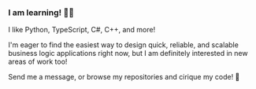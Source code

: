 ### I am learning! 📖👀

I like Python, TypeScript, C#, C++, and more!

I'm eager to find the easiest way to design quick, reliable, and scalable business logic applications right now, but I am definitely interested in new areas of work too!

Send me a message, or browse my repositories and cirique my code! 👋

<!--
**AadamZ5/AadamZ5** is a ✨ _special_ ✨ repository because its `README.md` (this file) appears on your GitHub profile.

Here are some ideas to get you started:

- 🔭 I’m currently working on ...
- 🌱 I’m currently learning ...
- 👯 I’m looking to collaborate on ...
- 🤔 I’m looking for help with ...
- 💬 Ask me about ...
- 📫 How to reach me: ...
- 😄 Pronouns: ...
- ⚡ Fun fact: ...
-->
